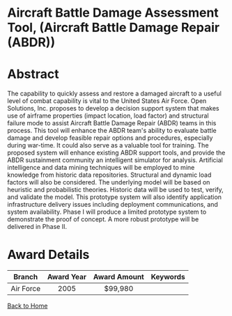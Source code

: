 
Aircraft Battle Damage Assessment Tool, (Aircraft Battle Damage Repair (ABDR))
==============================================================================

# Abstract


The capability to quickly assess and restore a damaged aircraft to a useful level of combat capability is vital to the United States Air Force. Open Solutions, Inc. proposes to develop a decision support system that makes use of airframe properties (impact location, load factor) and structural failure mode to assist Aircraft Battle Damage Repair (ABDR) teams in this process. This tool will enhance the ABDR team's ability to evaluate battle damage and develop  feasible repair options and procedures, especially during war-time.  It could also serve as a valuable tool for training.   The proposed system will enhance existing ABDR support tools, and provide the ABDR sustainment community an intelligent simulator for analysis. Artificial intelligence and data mining techniques will be employed to mine knowledge from historic data repositories. Structural and dynamic load factors will also be considered. The underlying model will be based on heuristic and probabilistic theories. Historic data will be used to test, verify, and validate the model. This prototype system will also identify application infrastructure delivery issues including deployment communications, and system availability. Phase I will produce a limited prototype system to demonstrate the proof of concept. A more robust prototype will be delivered in Phase II.  

# Award Details

|Branch|Award Year|Award Amount|Keywords|
| :---: | :---: | :---: | :---: |
|Air Force|2005|$99,980||
  
  


[Back to Home](https://github.com/chrischow/dod_sbir_awards/CC/#1287)